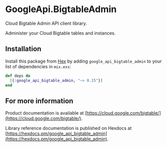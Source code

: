 # GoogleApi.BigtableAdmin

Cloud Bigtable Admin API client library.

Administer your Cloud Bigtable tables and instances.

## Installation

Install this package from [Hex](https://hex.pm) by adding
`google_api_bigtable_admin` to your list of dependencies in `mix.exs`:

```elixir
def deps do
  [{:google_api_bigtable_admin, "~> 0.15"}]
end
```

## For more information

Product documentation is available at [https://cloud.google.com/bigtable/](https://cloud.google.com/bigtable/).

Library reference documentation is published on Hexdocs at
[https://hexdocs.pm/google_api_bigtable_admin](https://hexdocs.pm/google_api_bigtable_admin).
